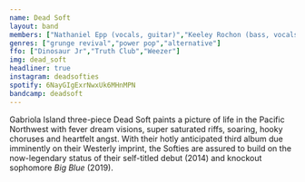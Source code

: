 ```yaml
---
name: Dead Soft
layout: band
members: ["Nathaniel Epp (vocals, guitar)","Keeley Rochon (bass, vocals)","Alex Smith (drums)"]
genres: ["grunge revival","power pop","alternative"]
ffo: ["Dinosaur Jr","Truth Club","Weezer"]
img: dead_soft
headliner: true
instagram: deadsofties
spotify: 6NayGIgExrNwxUk6MHnMPN
bandcamp: deadsoft
---
```


Gabriola Island three-piece Dead Soft paints a picture of life in the Pacific Northwest with fever dream visions, super saturated riffs, soaring, hooky choruses and heartfelt angst. With their hotly anticipated third album due imminently on their Westerly imprint, the Softies are assured to build on the now-legendary status of their self-titled debut (2014) and knockout sophomore <span style="font-style:italic">Big Blue</span> (2019). 